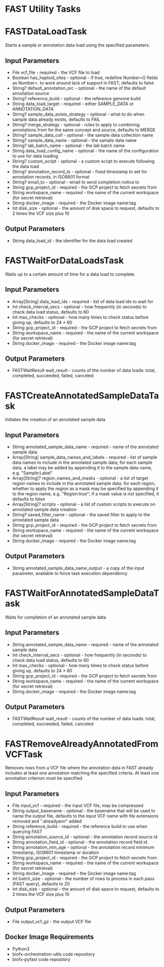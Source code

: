# FAST Utility Tasks

# FASTDataLoadTask
Starts a sample or annotation data load using the specified parameters.

## Input Parameters
* File vcf_file - required - the VCF file to load
* Boolean has_haploid_sites - optional - if true, redefine Number=G fields as Number=. to work around lack of support in FAST; defaults to false
* String? default_annotation_src - optional - the name of the default annotation source
* String? reference_build - optional - the reference genome build
* String data_load_target - required - either SAMPLE_DATA or ANNOTATION_DATA
* String? sample_data_exists_strategy - optional - what to do when sample data already exists, defaults to FAIL
* String? merge_strategy - optional - rules to apply to combining annotations from for the same concept and source, defaults to MERGE
* String? sample_data_coll - optional - the sample data collection name
* String? sample_data_name - optional - the sample data name
* String? lab_batch_name - optional - the lab batch name
* String data_load_config_name - optional - the name of the configuration to use for data loading
* String? custom_script - optional - a custom script to execute following the data load
* String? annotation_record_ts - optional - fixed timestamp to set for annotation records, in ISO8601 format
* String? email_to - optional - email to send completion notice to
* String gcp_project_id - required - the GCP project to fetch secrets from
* String workspace_name - required - the name of the current workspace (for secret retrieval)
* String docker_image - required - the Docker image name:tag
* Int disk_size - optional - the amount of disk space to request, defaults to 2 times the VCF size plus 10

## Output Parameters
* String data_load_id - the identifier for the data load created

# FASTWaitForDataLoadsTask
Waits up to a certain amount of time for a data load to complete.

## Input Parameters
* Array[String] data_load_ids - required - list of data load ids to wait for
* Int check_interval_secs - optional - how frequently (in seconds) to check data load status, defaults to 60
* Int max_checks - optional - how many times to check status before giving up, defaults to 24 * 60
* String gcp_project_id - required - the GCP project to fetch secrets from
* String workspace_name - required - the name of the current workspace (for secret retrieval)
* String docker_image - required - the Docker image name:tag

## Output Parameters
* FASTWaitResult wait_result - counts of the number of data loads: total, completed, succeeded, failed, canceled

# FASTCreateAnnotatedSampleDataTask
Initiates the creation of an annotated sample data

## Input Parameters
* String annotated_sample_data_name - required - name of the annotated sample data
* Array[String] sample_data_names_and_labels - required - list of sample data names to include in the annotated sample data;
  for each sample data, a label may be added by appending it to the sample data name, e.g. "Sample:Label"
* Array[String]? region_names_and_masks - optional - a list of target region names to include in the annotated sample data;
  for each region, whether to apply the region as a mask may be specified by appending it to the region name, e.g. "Region:true";
  if a mask value is not specified, it defaults to false
* Array[String]? scripts - optional - a list of custom scripts to execute on annotated sample data creation
* String? saved_filter_name - optional - the saved filter to apply to the annotated sample data
* String gcp_project_id - required - the GCP project to fetch secrets from
* String workspace_name - required - the name of the current workspace (for secret retrieval)
* String docker_image - required - the Docker image name:tag

## Output Parameters
* String annotated_sample_data_name_output - a copy of the input parameter, available to force task execution dependency

# FASTWaitForAnnotatedSampleDataTask
Waits for completion of an annotated sample data

## Input Parameters
* String annotated_sample_data_name - required - name of the annotated sample data
* Int check_interval_secs - optional - how frequently (in seconds) to check data load status, defaults to 60
* Int max_checks - optional - how many times to check status before giving up, defaults to 24 * 60
* String gcp_project_id - required - the GCP project to fetch secrets from
* String workspace_name - required - the name of the current workspace (for secret retrieval)
* String docker_image - required - the Docker image name:tag

## Output Parameters
* FASTWaitResult wait_result - counts of the number of data loads: total, completed, succeeded, failed, canceled

# FASTRemoveAlreadyAnnotatedFromVCFTask
Removes rows from a VCF file where the annotation data in FAST already includes at least one annotation matching
the specified criteria.  At least one annotation criterion must be specified.

## Input Parameters
* File input_vcf - required - the input VCF file, may be compressed
* String output_basename - optional - the basename that will be used to name the output file, defaults to the input
  VCF name with file extensions removed and ".alreadyann" added
* String reference_build - required - the reference build to use when querying FAST
* String annotation_source_id - optional - the annotation record source id
* String annotation_field_id - optional - the annotation record field id
* String annotation_min_age - optional - the annotation record minimum timestamp, ISO8601 timestamp or duration
* String gcp_project_id - required - the GCP project to fetch secrets from
* String workspace_name - required - the name of the current workspace (for secret retrieval)
* String docker_image - required - the Docker image name:tag
* Int batch_size - optional - the number of rows to process in each pass (FAST query), defaults to 20
* Int disk_size - optional - the amount of disk space to request, defaults to 2 times the VCF size plus 10
 
## Output Parameters
* File output_vcf_gz - the output VCF file

## Docker Image Requirements
* Python3
* biofx-orchestration-utils code repository
* biofx-pyfast code repository